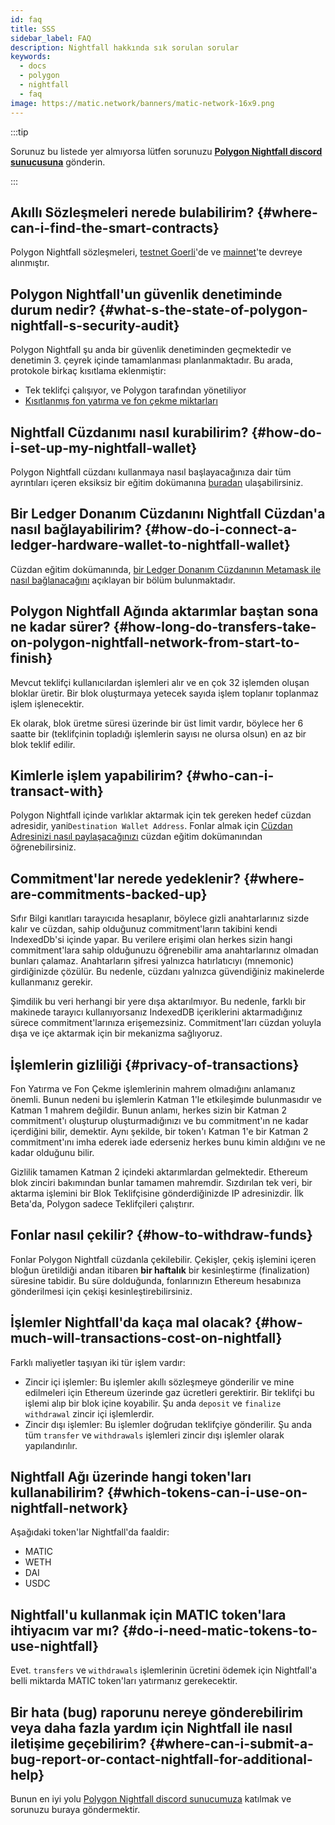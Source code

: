 ```yaml
---
id: faq
title: SSS
sidebar_label: FAQ
description: Nightfall hakkında sık sorulan sorular
keywords:
  - docs
  - polygon
  - nightfall
  - faq
image: https://matic.network/banners/matic-network-16x9.png
---
```


:::tip

Sorunuz bu listede yer almıyorsa lütfen sorunuzu <ins>**[Polygon Nightfall discord sunucusuna](https://discord.com/invite/pZkC3JV2bR)**</ins> gönderin.

:::

## Akıllı Sözleşmeleri nerede bulabilirim? {#where-can-i-find-the-smart-contracts}

Polygon Nightfall sözleşmeleri, [testnet Goerli](../deployments/testnet.md)'de ve [mainnet](../deployments/mainnet.md)'te devreye alınmıştır.

## Polygon Nightfall'un güvenlik denetiminde durum nedir? {#what-s-the-state-of-polygon-nightfall-s-security-audit}
Polygon Nightfall şu anda bir güvenlik denetiminden geçmektedir ve denetimin 3. çeyrek içinde tamamlanması planlanmaktadır. Bu arada, protokole birkaç kısıtlama eklenmiştir:

- Tek teklifçi çalışıyor, ve Polygon tarafından yönetiliyor
- [Kısıtlanmış fon yatırma ve fon çekme miktarları](../tools/nightfall-wallet.md#deposit-and-withdraw-restrictions)

## Nightfall Cüzdanımı nasıl kurabilirim? {#how-do-i-set-up-my-nightfall-wallet}
Polygon Nightfall cüzdanı kullanmaya nasıl başlayacağınıza dair tüm ayrıntıları içeren eksiksiz bir eğitim dokümanına [buradan](../tools/nightfall-wallet.md) ulaşabilirsiniz.

## Bir Ledger Donanım Cüzdanını Nightfall Cüzdan'a nasıl bağlayabilirim? {#how-do-i-connect-a-ledger-hardware-wallet-to-nightfall-wallet}
Cüzdan eğitim dokümanında, [bir Ledger Donanım Cüzdanının Metamask ile nasıl bağlanacağını](../tools/nightfall-wallet.md#how-to-connect-a-ledger-hardware-wallet-to-nightfall) açıklayan bir bölüm bulunmaktadır.

## Polygon Nightfall Ağında aktarımlar baştan sona ne kadar sürer? {#how-long-do-transfers-take-on-polygon-nightfall-network-from-start-to-finish}
Mevcut teklifçi kullanıcılardan işlemleri alır ve en çok 32 işlemden oluşan bloklar üretir. Bir blok oluşturmaya yetecek sayıda işlem toplanır toplanmaz işlem işlenecektir.

Ek olarak, blok üretme süresi üzerinde bir üst limit vardır, böylece her 6 saatte bir (teklifçinin topladığı işlemlerin sayısı ne olursa olsun) en az bir blok teklif edilir.

## Kimlerle işlem yapabilirim? {#who-can-i-transact-with}
Polygon Nightfall içinde varlıklar aktarmak için tek gereken hedef cüzdan adresidir, yani`Destination Wallet Address`. Fonlar almak için [Cüzdan Adresinizi nasıl paylaşacağınızı](../tools/nightfall-wallet.md#your-wallet-address) cüzdan eğitim dokümanından öğrenebilirsiniz.

## Commitment'lar nerede yedeklenir? {#where-are-commitments-backed-up}

Sıfır Bilgi kanıtları tarayıcıda hesaplanır, böylece gizli anahtarlarınız sizde kalır ve cüzdan, sahip olduğunuz commitment'ların takibini kendi IndexedDb'si içinde yapar. Bu verilere erişimi olan herkes sizin hangi commitment'lara sahip olduğunuzu öğrenebilir ama anahtarlarınız olmadan bunları çalamaz. Anahtarların şifresi yalnızca hatırlatıcıyı (mnemonic) girdiğinizde çözülür. Bu nedenle, cüzdanı yalnızca güvendiğiniz makinelerde kullanmanız gerekir.

Şimdilik bu veri herhangi bir yere dışa aktarılmıyor. Bu nedenle, farklı bir makinede tarayıcı kullanıyorsanız IndexedDB içeriklerini aktarmadığınız sürece commitment'larınıza erişemezsiniz. Commitment'ları cüzdan yoluyla dışa ve içe aktarmak için bir mekanizma sağlıyoruz.

## İşlemlerin gizliliği {#privacy-of-transactions}
Fon Yatırma ve Fon Çekme işlemlerinin mahrem olmadığını anlamanız önemli. Bunun nedeni bu işlemlerin Katman 1'le etkileşimde bulunmasıdır ve Katman 1 mahrem değildir. Bunun anlamı, herkes sizin bir Katman 2 commitment'ı oluşturup oluşturmadığınızı ve bu commitment'ın ne kadar içerdiğini bilir, demektir. Aynı şekilde, bir token'ı Katman 1'e bir Katman 2 commitment'ını imha ederek iade ederseniz herkes bunu kimin aldığını ve ne kadar olduğunu bilir.

Gizlilik tamamen Katman 2 içindeki aktarımlardan gelmektedir. Ethereum blok zinciri bakımından bunlar tamamen mahremdir. Sızdırılan tek veri, bir aktarma işlemini bir Blok Teklifçisine gönderdiğinizde IP adresinizdir. İlk Beta'da, Polygon sadece Teklifçileri çalıştırır.


## Fonlar nasıl çekilir? {#how-to-withdraw-funds}
Fonlar Polygon Nightfall cüzdanla çekilebilir. Çekişler, çekiş işlemini içeren bloğun üretildiği andan itibaren **bir haftalık** bir kesinleştirme (finalization) süresine tabidir. Bu süre dolduğunda, fonlarınızın Ethereum hesabınıza gönderilmesi için çekişi kesinleştirebilirsiniz.

## İşlemler Nightfall'da kaça mal olacak? {#how-much-will-transactions-cost-on-nightfall}
Farklı maliyetler taşıyan iki tür işlem vardır:

- Zincir içi işlemler: Bu işlemler akıllı sözleşmeye gönderilir ve mine edilmeleri için Ethereum üzerinde gaz ücretleri gerektirir. Bir teklifçi bu işlemi alıp bir blok içine koyabilir. Şu anda `deposit` ve `finalize withdrawal` zincir içi işlemlerdir.
- Zincir dışı işlemler: Bu işlemler doğrudan teklifçiye gönderilir. Şu anda tüm `transfer` ve `withdrawals` işlemleri zincir dışı işlemler olarak yapılandırılır.

## Nightfall Ağı üzerinde hangi token'ları kullanabilirim? {#which-tokens-can-i-use-on-nightfall-network}
Aşağıdaki token'lar Nightfall'da faaldir:

- MATIC
- WETH
- DAI
- USDC

## Nightfall'u kullanmak için MATIC token'lara ihtiyacım var mı? {#do-i-need-matic-tokens-to-use-nightfall}
Evet. `transfers` ve `withdrawals` işlemlerinin ücretini ödemek için Nightfall'a belli miktarda MATIC token'ları yatırmanız gerekecektir.

## Bir hata (bug) raporunu nereye gönderebilirim veya daha fazla yardım için Nightfall ile nasıl iletişime geçebilirim? {#where-can-i-submit-a-bug-report-or-contact-nightfall-for-additional-help}
Bunun en iyi yolu [Polygon Nightfall discord sunucumuza](https://discord.com/invite/pZkC3JV2bR) katılmak ve sorunuzu buraya göndermektir.

